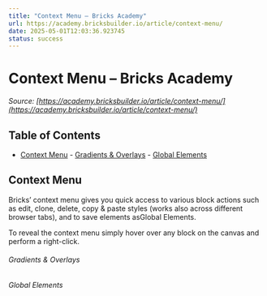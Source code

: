 ```yaml
---
title: "Context Menu – Bricks Academy"
url: https://academy.bricksbuilder.io/article/context-menu/
date: 2025-05-01T12:03:36.923745
status: success
---
```


# Context Menu – Bricks Academy

*Source: [https://academy.bricksbuilder.io/article/context-menu/](https://academy.bricksbuilder.io/article/context-menu/)*

## Table of Contents

- [Context Menu](#context-menu)
        - [Gradients & Overlays](#gradients--overlays)
        - [Global Elements](#global-elements)

## Context Menu

Bricks’ context menu gives you quick access to various block actions such as edit, clone, delete, copy & paste styles (works also across different browser tabs), and to save elements asGlobal Elements.

To reveal the context menu simply hover over any block on the canvas and perform a right-click.

###### Gradients & Overlays

###### Global Elements

